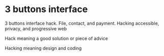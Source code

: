 # 3 buttons interface

3 buttons interface hack. File, contact, and payment. Hacking accessible, privacy, and progressive web 

Hack meaning a good solution or piece of advice

Hacking meaning design and coding

